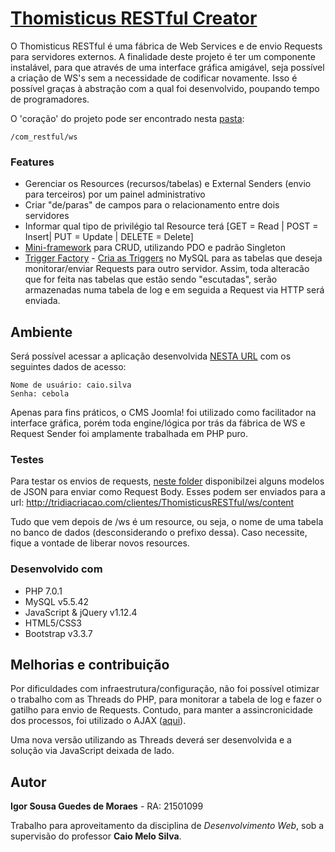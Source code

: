 # [Thomisticus RESTful Creator](http://tridiacriacao.com/clientes/ThomisticusRESTful/administrator/index.php?option=com_restful)

O Thomisticus RESTful é uma fábrica de Web Services e de envio Requests para servidores externos. A finalidade deste projeto é ter um componente instalável, para que através de uma interface gráfica amigável, seja possível a criação de WS's sem a necessidade de codificar novamente.
Isso é possível graças à abstração com a qual foi desenvolvido, poupando tempo de programadores.

O 'coração' do projeto pode ser encontrado nesta [pasta](https://github.com/Uniceub-Web-Development-2016-2/Igor-Moraes/tree/master/com_restful/ws):
```
/com_restful/ws
```

### Features
* Gerenciar os Resources (recursos/tabelas) e External Senders (envio para terceiros) por um painel administrativo
* Criar "de/paras" de campos para o relacionamento entre dois servidores
* Informar qual tipo de privilégio tal Resource terá [GET = Read | POST = Insert| PUT = Update | DELETE = Delete]
* [Mini-framework](https://github.com/Uniceub-Web-Development-2016-2/Igor-Moraes/tree/master/com_restful/ws/database) para CRUD, utilizando PDO e padrão Singleton
* [Trigger Factory](https://github.com/Uniceub-Web-Development-2016-2/Igor-Moraes/blob/master/com_restful/ws/database/Trigger.php) - [Cria as Triggers](https://github.com/Uniceub-Web-Development-2016-2/Igor-Moraes/blob/master/com_restful/administrator/models/externalsender.php#L214) no MySQL para as tabelas que deseja monitorar/enviar Requests para outro servidor. Assim, toda alteracão que for feita nas tabelas que estão sendo "escutadas", serão armazenadas numa tabela de log e em seguida a Request via HTTP será enviada.

## Ambiente

Será possível acessar a aplicação desenvolvida [NESTA URL](http://tridiacriacao.com/clientes/ThomisticusRESTful/administrator/index.php?option=com_restful) com os seguintes dados de acesso:
```
Nome de usuário: caio.silva
Senha: cebola
```
Apenas para fins práticos, o CMS Joomla! foi utilizado como facilitador na interface gráfica, porém toda engine/lógica por trás da fábrica de WS e Request Sender foi amplamente trabalhada em PHP puro.

### Testes
Para testar os envios de requests, [neste folder](https://github.com/Uniceub-Web-Development-2016-2/Igor-Moraes/tree/master/com_restful/ws/tests) disponibilzei alguns modelos de JSON para enviar como Request Body.
Esses podem ser enviados para a url: http://tridiacriacao.com/clientes/ThomisticusRESTful/ws/content

Tudo que vem depois de /ws é um resource, ou seja, o nome de uma tabela no banco de dados (desconsiderando o prefixo dessa). Caso necessite, fique a vontade de liberar novos resources.

### Desenvolvido com

* PHP 7.0.1
* MySQL v5.5.42
* JavaScript & jQuery v1.12.4
* HTML5/CSS3
* Bootstrap v3.3.7

## Melhorias e contribuição

Por dificuldades com infraestrutura/configuração, não foi possível otimizar o trabalho com as Threads do PHP, para monitorar a tabela de log e fazer o gatilho para envio de Requests. Contudo, para manter a assincronicidade dos processos, foi utilizado o AJAX ([aqui](https://github.com/Uniceub-Web-Development-2016-2/Igor-Moraes/blob/master/com_restful/media/js/logtable.js)).

Uma nova versão utilizando as Threads deverá ser desenvolvida e a solução via JavaScript deixada de lado.

## Autor

**Igor Sousa Guedes de Moraes** - RA: 21501099

Trabalho para aproveitamento da disciplina de *Desenvolvimento Web*, sob a supervisão do professor **Caio Melo Silva**.
